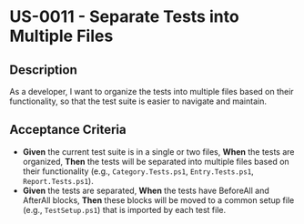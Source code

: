 # US-0011 - Separate Tests into Multiple Files

## Description

As a developer, I want to organize the tests into multiple files based on their functionality, so that the test suite is easier to navigate and maintain.

## Acceptance Criteria

* **Given** the current test suite is in a single or two files,
  **When** the tests are organized,
  **Then** the tests will be separated into multiple files based on their functionality (e.g., `Category.Tests.ps1`, `Entry.Tests.ps1`, `Report.Tests.ps1`).
* **Given** the tests are separated,
  **When** the tests have BeforeAll and AfterAll blocks,
  **Then** these blocks will be moved to a common setup file (e.g., `TestSetup.ps1`) that is imported by each test file.
